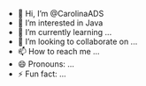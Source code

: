 - 👋 Hi, I’m @CarolinaADS
- 👀 I’m interested in Java
- 🌱 I’m currently learning ...
- 💞️ I’m looking to collaborate on ...
- 📫 How to reach me ...
- 😄 Pronouns: ...
- ⚡ Fun fact: ...

<!---
CarolinaADS/CarolinaADS is a ✨ special ✨ repository because its `README.md` (this file) appears on your GitHub profile.
You can click the Preview link to take a look at your changes.
--->
